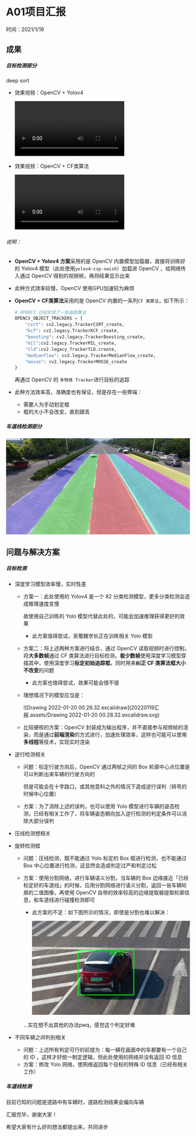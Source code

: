 # A01项目汇报
时间：2021/1/19

## 成果

##### 目标检测部分

deep sort

- 效果视频：OpenCV + Yolov4

  <video src="../../../../../服创A01项目/成果视频/2022-01-19 OPENCV Yolov4检测效果.mp4"></video>

- 效果视频：OpenCV + CF类算法

  <video src="../../../../../服创A01项目/成果视频/2022-01-17OPENCV CF类检测效果.mp4"></video>

###### 	说明：

- **OpenCV + Yolov4 方案**采用的是 OpenCV 内置模型加载器，直接将训练好的 Yolov4 模型（此处使用`yolov4-csp-swish`）加载进 OpenCV ，给网络传入通过 OpenCV 得到的视频帧，再将结果显示出来
- 此种方式效率较慢，OpenCV 使用GPU加速较为麻烦



- **OpenCV + CF类算法**采用的是 OpenCV 内置的一系列`CF 类算法`，如下所示：

  ```python
  # OPENCV 已经实现了一些追踪算法
  OPENCV_OBJECT_TRACKERS = {
      "csrt": cv2.legacy.TrackerCSRT_create,
      "kcf": cv2.legacy.TrackerKCF_create,
      "boosting": cv2.legacy.TrackerBoosting_create,
      "mil":cv2.legacy.TrackerMIL_create,
      "tld":cv2.legacy_TrackerTLD.create,
      "medianflow": cv2.legacy.TrackerMedianFlow_create,
      "mosse": cv2.legacy.TrackerMOSSE_create
  }
  ```

  再通过 OpenCV 的 `多物体 Tracker`进行目标的追踪

- 此种方法效率高，准确度也有保证，但是存在一些弊端：

  - 需要人为手动划定框
  - 框的大小不会改变，直到跟丢

##### 车道线检测部分

![img](20220119汇报.assets/T{52GHNZ[L9MNQ[4EOVW{_X.jpg)



## 问题与解决方案

##### 目标检测

- 深度学习模型效率慢，实时性差

  - 方案一：此处使用的 Yolov4 是一个 82 分类检测模型，更多分类检测会造成推理速度变慢

    故使用自己训练的 Yolo 模型代替此处的，可能会加速推理获得更好的效果

    - 此方案值得尝试，吴蜀魏学长正在训练相关 Yolo 模型

  - 方案二：将上述两种方案进行结合，通过 OpenCV 读取视频时进行控制，将**大多数帧**通过 CF 类算法进行目标检测，**极少数帧**使用深度学习模型穿插其中，使用深度学习**标定初始追踪框**，同时用来**纠正 CF 类算法框大小不改变**的问题

    - 此方案也值得尝试，效果可能会很不错

  - 理想情况下的模型应当是：

    ![Drawing 2022-01-20 00.28.32.excalidraw](20220119汇报.assets/Drawing 2022-01-20 00.28.32.excalidraw.svg)

  - 比较硬核的方案：OpenCV 封装成为输出程序，并不直接参与视频帧的渲染，而是通过**前端渲染**的方式进行，加速处理效率，这样也可能可以使用**多线程**等技术，实现实时渲染

- 逆行检测相关

  - 问题：标定行驶方向后，OpenCV 通过两帧之间的 Box 轮廓中心点位置是可以判断出来车辆的行驶方向的

    但是可能会在十字路口，或其他意料之外的情况下造成逆行误判（转弯的时候中心位置）

  - 方案：为了消除上述的误判，也可以使用 Yolo 模型进行车辆的姿态检测，已经有相关工作了，将车辆姿态朝向加入逆行检测的判定条件可以消除大部分误判

- 压线检测想相关

- 旋转检测框

  - 问题：压线检测，既不能通过 Yolo 标定的 Box 框进行检测，也不能通过 Box 中心位置进行检测，这显然会造成判定过严和判定过松

  - 方案：使用分割网络，进行车辆语义分割，当车辆的 Box 边缘接近「已经标定好的车道线」的时候，应用分割网络进行语义分割，返回一张车辆轮廓的二值图像，再使用 OpenCV 自带的效率较高的边缘提取器提取轮廓信息，和车道线进行碰撞检测即可

    - 此方案的不足：如下图所示的情况，即使是分割也难以解决：

      ![image-20220120001733989](20220119汇报.assets/image-20220120001733989.png)

    …实在想不出其他的办法pwq，感觉这个判定好难

- 不同车辆之间判别相关
  - 问题：上述所有判定可行的前提为：每一辆在画面中的车都要有一个自己的 ID ，这样才好统一制定逻辑，但此处使用的网络并没有返回 ID 信息
  - 方案：修改 Yolo 网络，使网络返回每个目标的特殊 ID 信息（已经有相关工作）

##### 车道线检测

目前已知的问题是道路中有车辆时，道路检测结果会偏向车辆



汇报完毕，谢谢大家！

希望大家有什么好的想法都提出来，共同进步

